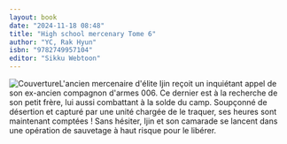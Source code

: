 ```yaml
---
layout: book
date: "2024-11-18 08:48"
title: "High school mercenary Tome 6"
author: "YC, Rak Hyun"
isbn: "9782749957104"
editor: "Sikku Webtoon"
---
```

![Couverture](/img/9782749957104.jpeg)L'ancien mercenaire d'élite Ijin reçoit un inquiétant appel de son ex-ancien compagnon d'armes 006. Ce dernier est à la recherche de son petit frère, lui aussi combattant à la solde du camp. Soupçonné de désertion et capturé par une unité chargée de le traquer, ses heures sont maintenant comptées ! Sans hésiter, Ijin et son camarade se lancent dans une opération de sauvetage à haut risque pour le libérer.